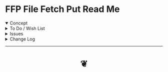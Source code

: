 # FFP File Fetch Put Read Me


<details open >
<summary>Concept</summary>


</details>


<details>
<summary>To Do / Wish List</summary>


</details>


<details>
<summary>Issues</summary>


</details>


<details>
<summary>Change Log</summary>

### 2019-10-12 ~ Theo

* First commit

</details>

***

# <center title="hello!" ><a href=javascript:window.scrollTo(0,0); style=text-decoration:none; > ❦ </a></center>
